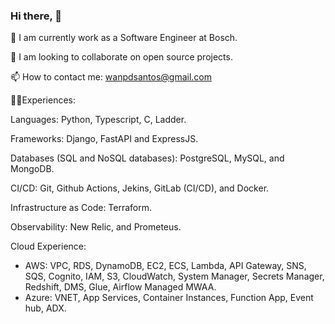 ### Hi there, 👋


🔭 I am currently work as a Software Engineer at Bosch.

👯 I am looking to collaborate on open source projects.

📫 How to contact me: wanpdsantos@gmail.com


👨‍💻Experiences:

Languages: Python, Typescript, C, Ladder.

Frameworks: Django, FastAPI and ExpressJS.

Databases (SQL and NoSQL databases): PostgreSQL, MySQL, and MongoDB.

CI/CD: Git, Github Actions, Jekins, GitLab (CI/CD), and Docker.

Infrastructure as Code: Terraform.

Observability: New Relic, and Prometeus.

Cloud Experience:
- AWS: VPC, RDS, DynamoDB, EC2, ECS, Lambda, API Gateway, SNS, SQS, Cognito, IAM, S3, CloudWatch, System Manager, Secrets Manager, Redshift, DMS, Glue, Airflow Managed MWAA.
- Azure: VNET, App Services, Container Instances, Function App, Event hub, ADX.

<!--
**wanpdsantos/wanpdsantos** is a ✨ _special_ ✨ repository because its `README.md` (this file) appears on your GitHub profile.

Here are some ideas to get you started:

- 🔭 I’m currently working on ...
- 🌱 I’m currently learning ...
- 👯 I’m looking to collaborate on ...
- 🤔 I’m looking for help with ...
- 💬 Ask me about ...
- 📫 How to reach me: ...
- 😄 Pronouns: ...
- ⚡ Fun fact: ...
-->
